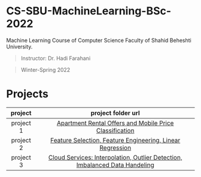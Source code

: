 # CS-SBU-MachineLearning-BSc-2022
Machine Learning Course of Computer Science Faculty of Shahid Beheshti University.

 > Instructor: Dr. Hadi Farahani

 > Winter-Spring 2022

# Projects


| project | project folder url|
| :---: | :---: |
| project 1 | [Apartment Rental Offers and Mobile Price Classification](https://github.com/WuedK/CS-SBU-MachineLearning-BSc-2022/tree/main/submits/98222036/project1) |
| project 2 | [Feature Selection, Feature Engineering, Linear Regression](https://github.com/WuedK/CS-SBU-MachineLearning-BSc-2022/tree/main/submits/98222036/project2) |
| project 3 | [Cloud Services: Interpolation, Outlier Detection, Imbalanced Data Handeling](https://github.com/WuedK/CS-SBU-MachineLearning-BSc-2022/tree/main/submits/98222036/project3) |

